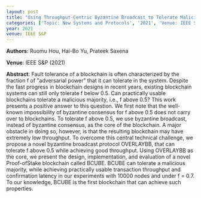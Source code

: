 ```yaml
---
layout: post
title: "Using Throughput-Centric Byzantine Broadcast to Tolerate Malicious Majority in Blockchains"
categories: ['Topic: New Systems and Protocols', '2021', 'Venue: IEEE S&P']
year: 2021
venue: IEEE S&P
---
```

**Authors**: Ruomu Hou, Hai-Bo Yu, Prateek Saxena

**Venue**: IEEE S&P (2021)

**Abstract**: Fault tolerance of a blockchain is often characterized by the fraction f of "adversarial power" that it can tolerate in the system. Despite the fast progress in blockchain designs in recent years, existing blockchain systems can still only tolerate f below 0.5. Can practically usable blockchains tolerate a malicious majority, i.e., f above 0.5? This work presents a positive answer to this question. We first note that the well-known impossibility of byzantine consensus for f above 0.5 does not carry over to blockchains. To tolerate f above 0.5, we use byzantine broadcast, instead of byzantine consensus, as the core of the blockchain. A major obstacle in doing so, however, is that the resulting blockchain may have extremely low throughput. To overcome this central technical challenge, we propose a novel byzantine broadcast protocol OVERLAYBB, that can tolerate f above 0.5 while achieving good throughput. Using OVERLAYBB as the core, we present the design, implementation, and evaluation of a novel Proof-ofStake blockchain called BCUBE. BCUBE can tolerate a malicious majority, while achieving practically usable transaction throughput and confirmation latency in our experiments with 10000 nodes and under f = 0.7. To our knowledge, BCUBE is the first blockchain that can achieve such properties.
